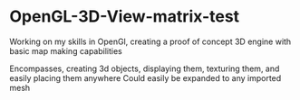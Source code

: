 # OpenGL-3D-View-matrix-test
Working on my skills in OpenGl, creating a proof of concept 3D engine with basic map making capabilities

Encompasses, creating 3d objects, displaying them, texturing them, and easily placing them anywhere
Could easily be expanded to any imported mesh
